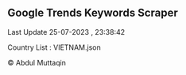 

## Google Trends Keywords Scraper 
 
Last Update 25-07-2023 , 23:38:42

Country List :
VIETNAM.json



© Abdul Muttaqin 

